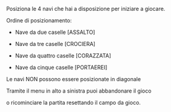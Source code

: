 

Posiziona le 4 navi che hai a disposizione per iniziare a giocare.

Ordine di posizionamento:

- Nave da due caselle [ASSALTO]

- Nave da tre caselle [CROCIERA]

- Nave da quattro caselle [CORAZZATA]

- Nave da cinque caselle [PORTAEREI]

Le navi NON possono essere posizionate in diagonale

Tramite il menu in alto a sinistra puoi abbandonare il gioco

o ricominciare la partita resettando il campo da gioco.


